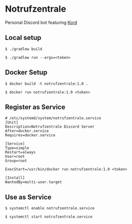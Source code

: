 # Notrufzentrale
Personal Discord bot featuring [Kord](https://github.com/kordlib/kord)

## Local setup
`$ ./gradlew build`

`$ ./gradlew run --args=<token>`

## Docker Setup
`$ docker build -t notrufzentrale:1.0 .`

`$ docker run notrufzentrale:1.0 <token>`

## Register as Service
```
# /etc/systemd/system/notrufzentrale.service
[Unit]
Description=Notrufzentrale Discord Server
After=docker.service
Requires=docker.service

[Service]
Type=simple
Restart=always
User=root
Group=root

ExecStart=/usr/bin/docker run notrufzentrale:1.0 <token>

[Install]
WantedBy=multi-user.target
```

## Use as Service

`$ systemctl enable notrufzentrale.service`

`$ systemctl start notrufzentrale.service`